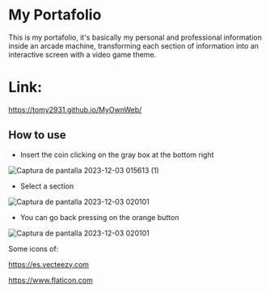 # My Portafolio

This is my portafolio, it's basically my personal and professional information inside an arcade machine, transforming each section of information into an interactive screen with a video game theme.

# Link:

https://tomy2931.github.io/MyOwnWeb/

## How to use

- Insert the coin clicking on the gray box at the bottom right

![Captura de pantalla 2023-12-03 015613 (1)](https://github.com/Tomy2931/MyOwnWeb/assets/99775229/333b0709-de9f-439b-a3db-d3289db8eab2)

- Select a section

![Captura de pantalla 2023-12-03 020101](https://github.com/Tomy2931/MyOwnWeb/assets/99775229/7e293e40-f79a-4aea-995f-598b82ca4acc)

- You can go back pressing on the orange button

![Captura de pantalla 2023-12-03 020101](https://github.com/Tomy2931/MyOwnWeb/assets/99775229/34371a2e-bc42-4612-a7a7-a250c369a70f)






Some icons of:

https://es.vecteezy.com

https://www.flaticon.com



